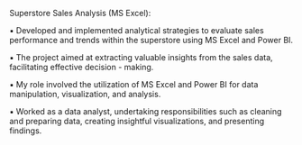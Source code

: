 Superstore Sales Analysis (MS Excel):

▪ Developed and implemented analytical strategies to evaluate sales performance and trends within 
the superstore using MS Excel and Power BI.

▪ The project aimed at extracting valuable insights from the sales data, facilitating effective decision -
making.

▪ My role involved the utilization of MS Excel and Power BI for data manipulation, visualization, and analysis.

▪ Worked as a data analyst, undertaking responsibilities such as cleaning and preparing data, creating 
insightful visualizations, and presenting findings.
